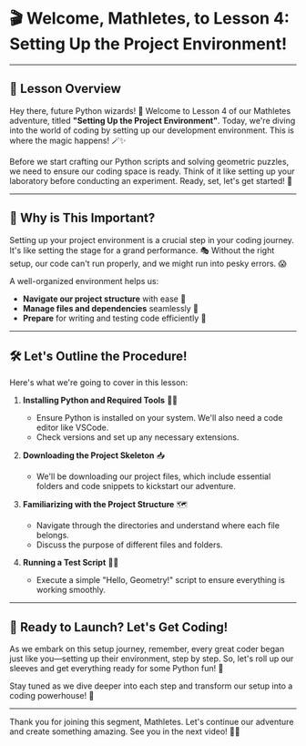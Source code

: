 # 🎬 Welcome, Mathletes, to Lesson 4: Setting Up the Project Environment!

---

## 🎯 Lesson Overview

Hey there, future Python wizards! 🌟 Welcome to Lesson 4 of our Mathletes adventure, titled **"Setting Up the Project Environment"**. Today, we're diving into the world of coding by setting up our development environment. This is where the magic happens! 🪄✨

Before we start crafting our Python scripts and solving geometric puzzles, we need to ensure our coding space is ready. Think of it like setting up your laboratory before conducting an experiment. Ready, set, let's get started! 🚀

---

## 🔑 Why is This Important?

Setting up your project environment is a crucial step in your coding journey. It's like setting the stage for a grand performance. 🎭 Without the right setup, our code can't run properly, and we might run into pesky errors. 😱

A well-organized environment helps us:
- **Navigate our project structure** with ease 📁
- **Manage files and dependencies** seamlessly 📂
- **Prepare** for writing and testing code efficiently 🧪

---

## 🛠️ Let's Outline the Procedure!

Here's what we're going to cover in this lesson:

1. **Installing Python and Required Tools** 🐍🔧
   - Ensure Python is installed on your system. We'll also need a code editor like VSCode.
   - Check versions and set up any necessary extensions.

2. **Downloading the Project Skeleton** 📥
   - We'll be downloading our project files, which include essential folders and code snippets to kickstart our adventure.

3. **Familiarizing with the Project Structure** 🗺️
   - Navigate through the directories and understand where each file belongs.
   - Discuss the purpose of different files and folders.

4. **Running a Test Script** 🏃‍♂️
   - Execute a simple "Hello, Geometry!" script to ensure everything is working smoothly.

---

## 🚀 Ready to Launch? Let's Get Coding!

As we embark on this setup journey, remember, every great coder began just like you—setting up their environment, step by step. So, let's roll up our sleeves and get everything ready for some Python fun! 🎉

Stay tuned as we dive deeper into each step and transform our setup into a coding powerhouse! 💪

---

Thank you for joining this segment, Mathletes. Let's continue our adventure and create something amazing. See you in the next video! 👋😊